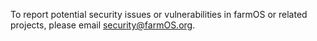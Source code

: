 To report potential security issues or vulnerabilities in farmOS or related projects, please email security@farmOS.org.
